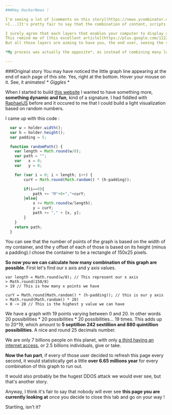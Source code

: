 ```yaml
---
###Hey HackerNews !

I'm seeing a lot of [comments on this story](https://news.ycombinator.com/item?id=5940353), and one by [rhplus](https://news.ycombinator.com/user?id=rhplus) got my attention :
>[...]It's pretty fair to say that the combination of content, scripts and headers for almost any page you see on the internet has been uniquely crafted for you and your browser.[...]

I surely agree that each layers that enables your computer to display a web page - which is just a specific arrangement of pixels - makes it unique.
This remind me of [this excellent article](https://plus.google.com/112218872649456413744/posts/dfydM2Cnepe) which emphasis on the dizzying technology we are experimenting unknowingly.
But all those layers are aiming to have you, the end user, seeing the same page that someone else would see on a completely different environment.

*My process was actually the opposite*, as instead of combining many layers of technologies to display the same arrangement of pixels, I used one to be sure that this arrangement would be different.

---
```


###Original story
You may have noticed the little graph line appearing at the end of each page of this site.
Yes, right at the bottom. Hover your mouse on it. See, it animates! \* *Giggles* \*

When I started to build [this website](http://alexiscreuzot.com/) I wanted to have something more, **something dynamic and fun**, kind of a signature. I had fiddled with [RaphaelJS](http://raphaeljs.com/) before and it occured to me that I could build a light visualization based on random numbers.

I came up with this code :

```javascript
  var w = holder.width();
  var h = holder.height();
  var padding = 5;

  function randomPath() {
    var length = Math.round(w/8);
    var path = "";
    var   x = 0;
    var   y = 0;

    for (var i = 0; i < length; i++) {
        curY = Math.round(Math.random() * (h-padding));

        if(i==0){
            path += "M"+0+","+curY;
        }else{
            x += Math.round(w/length);
            y = curY;
            path += "," + [x, y];
        }
    }
    return path;
  }
 ```

You can see that the number of points of the graph is based on the width of my container, and the y offset of each of those is based on its height (minus a padding).I chose the container to be a rectangle of 150x25 pixels.

**So now you we can calculate how many combination of this graph are possible**.
First let's find our x axis and y axis values.

    var length = Math.round(w/8); // This represent our x axis
    > Math.round(150/8)
    > 19 // This is how many x points we have

    curY = Math.round(Math.random() * (h-padding)); // this is our y axis
    > Math.round(Math.random() * 20)
    > 0 -> 20 // This is the highest y value we can have

We have a graph with 19 points varying between 0 and 20. In other words 20 possibilities * 20 possibilities * 20 possibilities... 19 times.
This adds up to 20^19, which amount to **5 septillion 242 sextillion and 880 quintillion possibilities**. A nice and round 25 decimals number.

We are only 7 billions people on this planet, with only [a third having an internet access](http://www.internetworldstats.com/stats.htm), or 2.5 billions individuals, give or take.

**Now the fun part**, if every of those user decided to refresh this page every second, it would statistically get a little **over 6.65 millions year** for every combination of this graph to run out.

It would also probably be the hugest DDOS attack we would ever see, but that's another story.

Anyway, I think it's fair to say that nobody will ever see **this page you are currently looking at** once you decide to close this tab and go on your way !

Startling, isn't it?



